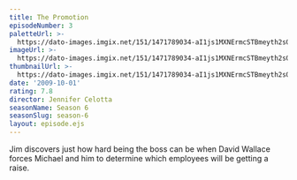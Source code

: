 ```yaml
---
title: The Promotion
episodeNumber: 3
paletteUrl: >-
  https://dato-images.imgix.net/151/1471789034-aI1js1MXNErmcSTBmeyth2sOvE4.jpg?auto=enhance&ch=DPR%2CWidth&palette=json
imageUrl: >-
  https://dato-images.imgix.net/151/1471789034-aI1js1MXNErmcSTBmeyth2sOvE4.jpg?auto=compress%2Cformat&ch=DPR%2CWidth&w=500
thumbnailUrl: >-
  https://dato-images.imgix.net/151/1471789034-aI1js1MXNErmcSTBmeyth2sOvE4.jpg?auto=enhance&ch=DPR%2CWidth&fit=crop&fm=jpg&h=280&w=500
date: '2009-10-01'
rating: 7.8
director: Jennifer Celotta
seasonName: Season 6
seasonSlug: season-6
layout: episode.ejs
---
```


Jim discovers just how hard being the boss can be when David Wallace forces Michael and him to determine which employees will be getting a raise.